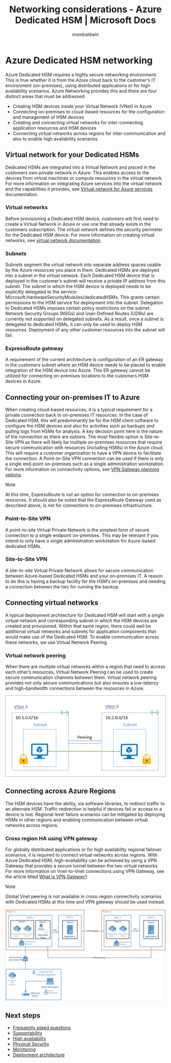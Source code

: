 ﻿---
title: Networking considerations - Azure Dedicated HSM | Microsoft Docs
description: Overview of networking considerations applicable to Azure Dedicated HSM deployments
services: dedicated-hsm
author: msmbaldwin
manager: rkarlin
ms.custom: "mvc, seodec18"
ms.service: key-vault
ms.workload: identity
ms.tgt_pltfrm: na
ms.devlang: na
ms.topic: conceptual
ms.date: 12/06/2018
ms.author: mbaldwin

---

# Azure Dedicated HSM networking

Azure Dedicated HSM requires a highly secure networking environment. This is true whether it is from the Azure cloud back to the customer’s IT environment (on-premises), using distributed applications or for high availability scenarios. Azure Networking provides this and there are four distinct areas that must be addressed.

- Creating HSM devices inside your Virtual Network (VNet) in Azure
- Connecting on-premises to cloud-based resources for the configuration and management of HSM devices
- Creating and connecting virtual networks for inter-connecting application resources and HSM devices
- Connecting virtual networks across regions for inter-communication and also to enable high availability scenarios

## Virtual network for your Dedicated HSMs

Dedicated HSMs are integrated into a Virtual Network and placed in the customers own private network in Azure. This enables access to the devices from virtual machines or compute resources in the virtual network.  
For more information on integrating Azure services into the virtual network and the capabilities it provides, see [Virtual network for Azure services](../virtual-network/virtual-network-for-azure-services.md) documentation.

### Virtual networks

Before provisioning a Dedicated HSM device, customers will first need to create a Virtual Network in Azure or use one that already exists in the customers subscription. The virtual network defines the security perimeter for the Dedicated HSM device. For more information on creating virtual networks, see [virtual network documentation](../virtual-network/virtual-networks-overview.md).

### Subnets

Subnets segment the virtual network into separate address spaces usable by the Azure resources you place in them. Dedicated HSMs are deployed into a subnet in the virtual network. Each Dedicated HSM device that is deployed in the customer’s subnet will receive a private IP address from this subnet. 
The subnet in which the HSM device is deployed needs to be explicitly delegated to the service: Microsoft.HardwareSecurityModules/dedicatedHSMs. This grants certain permissions to the HSM service for deployment into the subnet. Delegation to Dedicated HSMs imposes certain policy restrictions on the subnet. Network Security Groups (NSGs) and User-Defined Routes (UDRs) are currently not supported on delegated subnets. As a result, once a subnet is delegated to dedicated HSMs, it can only be used to deploy HSM resources. Deployment of any other customer resources into the subnet will fail.


### ExpressRoute gateway

A requirement of the current architecture is configuration of an ER gateway in the customers subnet where an HSM device needs to be placed to enable integration of the HSM device into Azure. This ER gateway cannot be utilized for connecting on-premises locations to the customers HSM devices in Azure.

## Connecting your on-premises IT to Azure

When creating cloud-based resources, it is a typical requirement for a private connection back to on-premises IT resources. In the case of Dedicated HSM, this will predominantly be for the HSM client software to configure the HSM devices and also for activities such as backups and pulling logs from HSMs for analysis. 
A key decision point here is the nature of the connection as there are options.  The most flexible option is Site-to-Site VPN as there will likely be multiple on-premises resources that require secure communication with resources (including HSMs) in the Azure cloud. This will require a customer organization to have a VPN device to facilitate the connection. A Point-to-Site VPN connection can be used if there is only a single end-point on-premises such as a single administration workstation.
For more information on connectivity options, see [VPN Gateway planning options](../vpn-gateway/vpn-gateway-about-vpngateways.md?toc=%2fazure%2fvirtual-network%2ftoc.json#planningtable).

> [!NOTE]
> At this time, ExpressRoute is not an option for connection to on-premises resources. It should also be noted that the ExpressRoute Gateway used as described above, is not for connections to on-premises infrastructure.

### Point-to-Site VPN

A point-to-site Virtual Private Network is the simplest form of secure connection to a single endpoint on-premises. This may be relevant if you intend to only have a single administration workstation for Azure-based dedicated HSMs.

### Site-to-Site VPN

A site-to-site Virtual Private Network allows for secure communication between Azure-based Dedicated HSMs and your on-premises IT. A reason to do this is having a backup facility for the HSM’s on-premises and needing a connection between the two for running the backup.

## Connecting virtual networks

A typical deployment architecture for Dedicated HSM will start with a single virtual network and corresponding subnet in which the HSM devices are created and provisioned. Within that same region, there could well be additional virtual networks and subnets for application components that would make use of the Dedicated HSM. To enable communication across these networks, we use Virtual Network Peering.

### Virtual network peering

When there are multiple virtual networks within a region that need to access each other’s resources, Virtual Network Peering can be used to create secure communication channels between them.  Virtual network peering provides not only secure communications but also ensures a low-latency and high-bandwidth connections between the resources in Azure.

![network peering](media/networking/peering.png)

## Connecting across Azure Regions

The HSM devices have the ability, via software libraries, to redirect traffic to an alternate HSM. Traffic redirection is helpful if devices fail or access to a device is lost. Regional level failure scenarios can be mitigated by deploying HSMs in other regions and enabling communication between virtual networks across regions.

### Cross region HA using VPN gateway

For globally distributed applications or for high availability regional failover scenarios, it is required to connect virtual networks across regions. With Azure Dedicated HSM, high-availability can be achieved by using a VPN Gateway that provides a secure tunnel between the two virtual networks. For more information on Vnet-to-Vnet connections using VPN Gateway, see the article titled [What is VPN Gateway?](../vpn-gateway/design.md#V2V)

> [!NOTE]
> Global Vnet peering is not available in cross-region connectivity scenarios with Dedicated HSMs at this time and VPN gateway should be used instead. 

![global-vnet](media/networking/global-vnet.png)

## Next steps

- [Frequently asked questions](faq.md)
- [Supportability](supportability.md)
- [High availability](high-availability.md)
- [Physical Security](physical-security.md)
- [Monitoring](monitoring.md)
- [Deployment architecture](deployment-architecture.md)